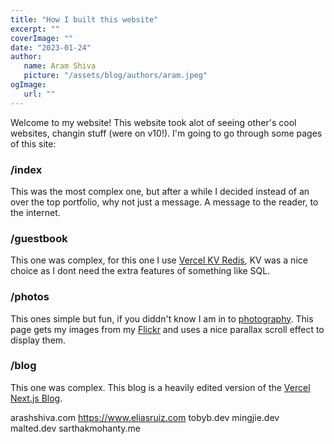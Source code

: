 ```yaml
---
title: "How I built this website"
excerpt: ""
coverImage: ""
date: "2023-01-24"
author:
   name: Aram Shiva
   picture: "/assets/blog/authors/aram.jpeg"
ogImage:
   url: ""
---
```


Welcome to my website! This website took alot of seeing other's cool websites, changin stuff (were on v10!). I'm going to go through some pages of this site:

### /index
This was the most complex one, but after a while I decided instead of an over the top portfolio, why not just a message. A message to the reader, to the internet.

### /guestbook
This one was complex, for this one I use [Vercel KV Redis](https://vercel.com/storage/kv), KV was a nice choice as I dont need the extra features of something like SQL.

### /photos
This ones simple but fun, if you diddn't know I am in to [photography](https://www.aram.sh/uses#:~:text=Photography). This page gets my images from my [Flickr](https://www.flickr.com/photos/191297914@N06/) and uses a nice parallax scroll effect to display them.

### /blog
This one was complex. This blog is a heavily edited version of the [Vercel Next.js Blog](https://github.com/vercel/next.js/tree/canary/examples/blog-starter).

arashshiva.com
https://www.eliasruiz.com
tobyb.dev
mingjie.dev
malted.dev
sarthakmohanty.me